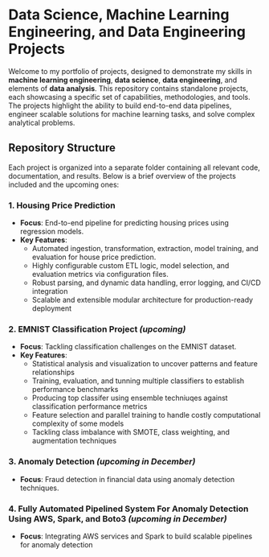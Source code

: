 # Data Science, Machine Learning Engineering, and Data Engineering Projects

Welcome to my portfolio of projects, designed to demonstrate my skills in **machine learning engineering**, **data science**, **data engineering**, and elements of **data analysis**. This repository contains standalone projects, each showcasing a specific set of capabilities, methodologies, and tools. The projects highlight the ability to build end-to-end data pipelines, engineer scalable solutions for machine learning tasks, and solve complex analytical problems.

## Repository Structure

Each project is organized into a separate folder containing all relevant code, documentation, and results. Below is a brief overview of the projects included and the upcoming ones:

### 1. Housing Price Prediction
- **Focus**: End-to-end pipeline for predicting housing prices using regression models.
- **Key Features**:
  - Automated ingestion, transformation, extraction, model training, and evaluation for house price prediction.
  - Highly configurable custom ETL logic, model selection, and evaluation metrics via configuration files.
  - Robust parsing, and dynamic data handling, error logging, and CI/CD integration
  - Scalable and extensible modular architecture for production-ready deployment

### 2. EMNIST Classification Project *(upcoming)*
- **Focus**: Tackling classification challenges on the EMNIST dataset.
- **Key Features**:
    - Statistical analysis and visualization to uncover patterns and feature relationships
    - Training, evaluation, and tunning multiple classifiers to establish performance benchmarks
    - Producing top classifer using ensemble techniuqes against classification performance metrics
    - Feature selection and parallel training to handle costly computational complexity of some models
    - Tackling class imbalance with SMOTE, class weighting, and augmentation techniques

### 3. Anomaly Detection *(upcoming in December)*
- **Focus**: Fraud detection in financial data using anomaly detection techniques.

### 4. Fully Automated Pipelined System For Anomaly Detection Using AWS, Spark, and Boto3 *(upcoming in December)*
- **Focus**: Integrating AWS services and Spark to build scalable pipelines for anomaly detection

